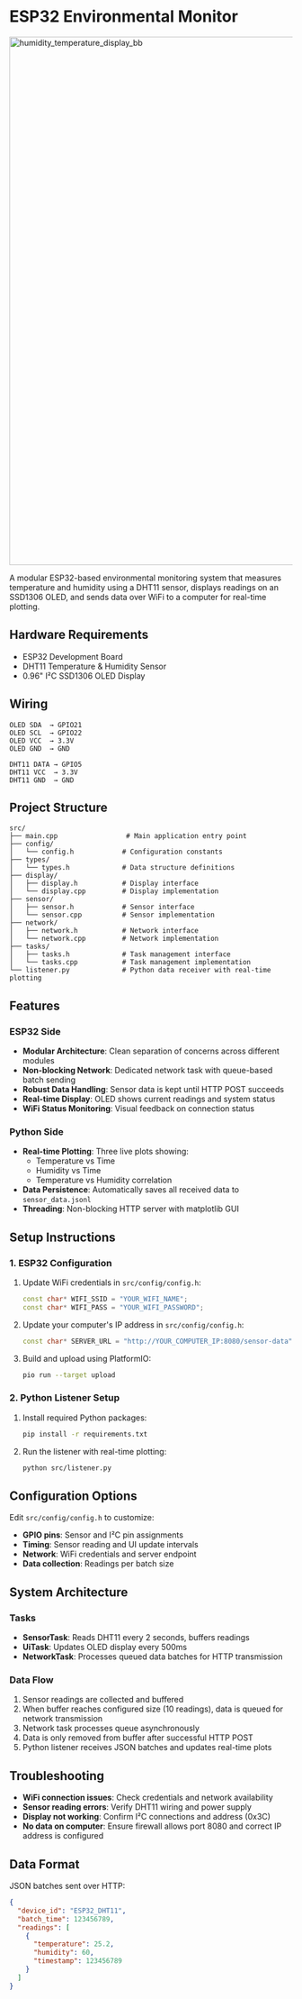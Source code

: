 # ESP32 Environmental Monitor
<img width="1755" height="938" alt="humidity_temperature_display_bb" src="https://github.com/user-attachments/assets/29952ecc-947d-4398-9d4f-98478261e2a9" />

A modular ESP32-based environmental monitoring system that measures temperature and humidity using a DHT11 sensor, displays readings on an SSD1306 OLED, and sends data over WiFi to a computer for real-time plotting.

## Hardware Requirements

- ESP32 Development Board
- DHT11 Temperature & Humidity Sensor
- 0.96" I²C SSD1306 OLED Display

## Wiring

```
OLED SDA  → GPIO21
OLED SCL  → GPIO22
OLED VCC  → 3.3V
OLED GND  → GND

DHT11 DATA → GPIO5
DHT11 VCC  → 3.3V
DHT11 GND  → GND
```

## Project Structure

```
src/
├── main.cpp                 # Main application entry point
├── config/
│   └── config.h            # Configuration constants
├── types/
│   └── types.h             # Data structure definitions
├── display/
│   ├── display.h           # Display interface
│   └── display.cpp         # Display implementation
├── sensor/
│   ├── sensor.h            # Sensor interface
│   └── sensor.cpp          # Sensor implementation
├── network/
│   ├── network.h           # Network interface
│   └── network.cpp         # Network implementation
├── tasks/
│   ├── tasks.h             # Task management interface
│   └── tasks.cpp           # Task management implementation
└── listener.py             # Python data receiver with real-time plotting
```

## Features

### ESP32 Side
- **Modular Architecture**: Clean separation of concerns across different modules
- **Non-blocking Network**: Dedicated network task with queue-based batch sending
- **Robust Data Handling**: Sensor data is kept until HTTP POST succeeds
- **Real-time Display**: OLED shows current readings and system status
- **WiFi Status Monitoring**: Visual feedback on connection status

### Python Side
- **Real-time Plotting**: Three live plots showing:
  - Temperature vs Time
  - Humidity vs Time  
  - Temperature vs Humidity correlation
- **Data Persistence**: Automatically saves all received data to `sensor_data.jsonl`
- **Threading**: Non-blocking HTTP server with matplotlib GUI

## Setup Instructions

### 1. ESP32 Configuration

1. Update WiFi credentials in `src/config/config.h`:
   ```cpp
   const char* WIFI_SSID = "YOUR_WIFI_NAME";
   const char* WIFI_PASS = "YOUR_WIFI_PASSWORD";
   ```

2. Update your computer's IP address in `src/config/config.h`:
   ```cpp
   const char* SERVER_URL = "http://YOUR_COMPUTER_IP:8080/sensor-data";
   ```

3. Build and upload using PlatformIO:
   ```bash
   pio run --target upload
   ```

### 2. Python Listener Setup

1. Install required Python packages:
   ```bash
   pip install -r requirements.txt
   ```

2. Run the listener with real-time plotting:
   ```bash
   python src/listener.py
   ```

## Configuration Options

Edit `src/config/config.h` to customize:
- **GPIO pins**: Sensor and I²C pin assignments
- **Timing**: Sensor reading and UI update intervals  
- **Network**: WiFi credentials and server endpoint
- **Data collection**: Readings per batch size

## System Architecture

### Tasks
- **SensorTask**: Reads DHT11 every 2 seconds, buffers readings
- **UiTask**: Updates OLED display every 500ms
- **NetworkTask**: Processes queued data batches for HTTP transmission

### Data Flow
1. Sensor readings are collected and buffered
2. When buffer reaches configured size (10 readings), data is queued for network transmission
3. Network task processes queue asynchronously  
4. Data is only removed from buffer after successful HTTP POST
5. Python listener receives JSON batches and updates real-time plots

## Troubleshooting

- **WiFi connection issues**: Check credentials and network availability
- **Sensor reading errors**: Verify DHT11 wiring and power supply
- **Display not working**: Confirm I²C connections and address (0x3C)
- **No data on computer**: Ensure firewall allows port 8080 and correct IP address is configured

## Data Format

JSON batches sent over HTTP:
```json
{
  "device_id": "ESP32_DHT11",
  "batch_time": 123456789,
  "readings": [
    {
      "temperature": 25.2,
      "humidity": 60,
      "timestamp": 123456789
    }
  ]
}
```
